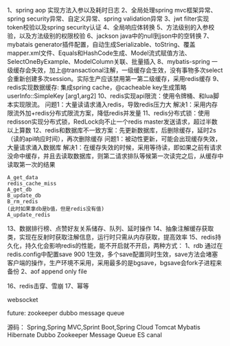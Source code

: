 1、spring aop 实现方法入参以及耗时日志
2、全局处理spring mvc框架异常、spring security异常、自定义异常、spring validation异常
3、jwt filter实现token校验以及spring security认证
4、全局响应体转换
5、方法级别的入参校验，以及方法级别的权限校验
6、jackson java中的null到json中的空转换
7、mybatais generator插件配置，自动生成Serializable、toString、覆盖mapper.xml文件、Equals和HashCode生成、Model流式赋值方法、SelectOneByExample、ModelColumn关联、批量插入
8、mybatis-spring 一级缓存会失效，加上@transactional注解，一级缓存会生效，没有事物多次select会重新创建多次session。实际生产应该禁用第一第二级缓存，采用redis缓存
9、redis实现数据缓存: 集成spring cache，@cacheable key生成策略 userInfo::SimpleKey [arg1,arg2]
10、redis实现api限流：使用令牌桶、和lua脚本实现限流。
    问题1：大量读请求涌入redis，导致redis压力大
    解决1：采用内存限流外加+redis分布式限流方案，降低redis并发量
11、redis分布式锁：使用redisson实现分布式锁，RedLock向不止一个redis master发送请求，超过半数以上算数
12、redis和数据库不一致方案：先更新数据库，后删除缓存，延时2s（读的api响应时间），再次删除缓存
    问题1：被动性更新，可能会出现缓存失效，大量请求涌入数据库
    解决1：在缓存失效的时候，采用等待读，即如果之前有请求没命中缓存，并且去读取数据库，则第二请求排队等候第一次读完之后，从缓存中读取第一次的结果

    A_get_data
    redis_cache_miss
    A_get_db
    B_update_db
    B_rm_redis
    (此时如果拿db是b值，但是redis没有值)
    A_update_redis
13、数据排行榜、点赞好友关系储存、队列、延时操作
14、抽象注解缓存获取类，实现在反射时获取注解信息，运行时只需从内存获取，提高效率
15、redis持久化，持久化会影响redis的性能，能不开启就不开启，两种方式：
    1、rdb 通过在redis.config中配置save 900 1生效，多个save配置同时生效，save方法会堵塞客户端的操作，生产环境不采用，采用最多的是bgsave，bgsave会fork子进程来备份
    2、aof append only file

16、redis击穿、雪崩
17、幂等



websocket

future:
zookeeper
dubbo
message queue

源码：
Spring,Spring MVC,Sprint Boot,Spring Cloud
Tomcat
Mybatis
Hibernate
Dubbo
Zookeeper
Message Queue
ES
canal